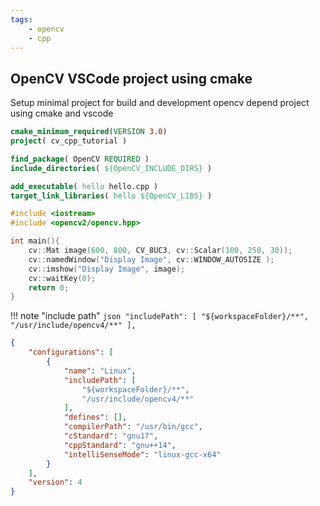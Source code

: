 ```yaml
---
tags:
    - opencv
    - cpp
---
```


     
## OpenCV VSCode project using cmake

Setup minimal project for build and development opencv depend project
using cmake and vscode


```cmake title="CMakeLists.txt"
cmake_minimum_required(VERSION 3.0)
project( cv_cpp_tutorial )

find_package( OpenCV REQUIRED )
include_directories( ${OpenCV_INCLUDE_DIRS} )

add_executable( hello hello.cpp )
target_link_libraries( hello ${OpenCV_LIBS} )
```


```cpp title="hello.cpp
#include <iostream>
#include <opencv2/opencv.hpp>

int main(){
    cv::Mat image(600, 800, CV_8UC3, cv::Scalar(100, 250, 30)); 
    cv::namedWindow("Display Image", cv::WINDOW_AUTOSIZE );
    cv::imshow("Display Image", image);
    cv::waitKey(0);
    return 0;
}
```

!!! note "include path"
    ```json
    "includePath": [
                "${workspaceFolder}/**",
                "/usr/include/opencv4/**"
            ],
    ```
     
```json title="c_cpp_properties.json"
{
    "configurations": [
        {
            "name": "Linux",
            "includePath": [
                "${workspaceFolder}/**",
                "/usr/include/opencv4/**"
            ],
            "defines": [],
            "compilerPath": "/usr/bin/gcc",
            "cStandard": "gnu17",
            "cppStandard": "gnu++14",
            "intelliSenseMode": "linux-gcc-x64"
        }
    ],
    "version": 4
}
```